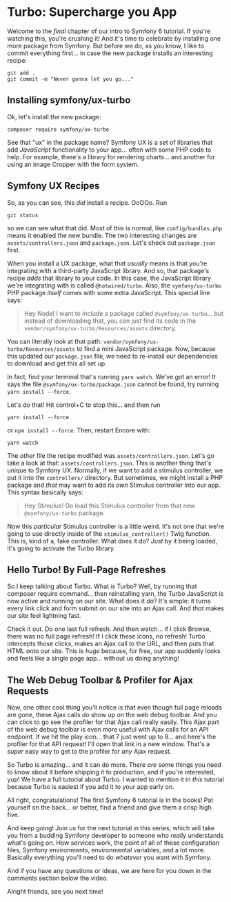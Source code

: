 # Turbo: Supercharge you App

Welcome to the *final* chapter of our intro to Symfony 6 tutorial. If you're watching
this, you're crushing it! And it's time to celebrate by installing one more package
from Symfony. But before we do, as you know, I like to commit everything first...
in case the new package installs an interesting recipe:

```terminal-silent
git add .
git commit -m "Never gonna let you go..."
```

## Installing symfony/ux-turbo

Ok, let's install the new package:

```terminal
composer require symfony/ux-turbo
```

See that "ux" in the package name? Symfony UX is a set of libraries that add
*JavaScript* functionality to your app... often with some PHP code to help. For
example, there's a library for rendering charts... and another for using an image
Cropper with the form system.

## Symfony UX Recipes

So, as you can see, this *did* install a recipe. OoOOo. Run

```terminal
git status
```

so we can see what that did. Most of this is normal, like `config/bundles.php`
means it enabled the new bundle. The two interesting changes are
`assets/controllers.json` and `package.json`. Let's check out `package.json` first.

When you install a UX package, what that *usually* means is that you're integrating
with a third-party JavaScript library. And so, that package's recipe *adds* that
library to your code. In this case, the JavaScript library we're integrating with
is called `@hotwired/turbo`. Also, the `symfony/ux-turbo` PHP package *itself* comes
with some extra JavaScript. This special line says:

> Hey Node! I want to include a package called `@symfony/ux-turbo`... but instead
> of downloading that, you can just find its code in the
> `vendor/symfony/ux-turbo/Resources/assets` directory.

You can literally look at that path: `vendor/symfony/ux-turbo/Resources/assets`
to find a mini JavaScript package. Now, because this updated our `package.json`
file, we need to re-install our dependencies to download and get this all set
up.

In fact, find your terminal that's running `yarn watch`. We've got an error!
It says the file `@symfony/ux-turbo/package.json` cannot be found, try running
`yarn install --force`.

Let's do that! Hit control+C to stop this... and then run

```terminal
yarn install --force
```

or `npm install --force`. Then, restart Encore with:

```terminal
yarn watch
```

The *other* file the recipe modified was `assets/controllers.json`. Let's go take a
look at that: `assets/controllers.json`. This is another thing that's unique to
Symfony UX. Normally, if we want to add a stimulus controller, we put it into the
`controllers/` directory. But sometimes, we might install a PHP package and *that*
may want to add its *own* Stimulus controller into our app. This syntax basically
says:

> Hey Stimulus! Go load this Stimulus controller from that new
> `@symfony/ux-turbo` package.

Now this *particular* Stimulus controller is a little weird. It's not one that
we're going to use directly inside of the `stimulus_controller()` Twig function.
This is, kind of a, fake controller. What does it do? *Just* by it being loaded,
it's going to activate the Turbo library.

## Hello Turbo! By Full-Page Refreshes

So I keep talking about Turbo. What *is* Turbo? Well, by running that composer
require command... then reinstalling yarn, the Turbo JavaScript *is* now active and
running on our site. What does it *do*? It's simple: it turns every link click
and form submit on our site into an Ajax call. And *that* makes our site feel
lightning fast.

Check it out. Do one last full refresh. And then watch... if I click Browse, there
was no full page refresh! If I click these icons, no refresh! Turbo intercepts
those clicks, makes an Ajax call to the URL, and then puts that HTML onto our site.
This is *huge* because, for free, our app suddenly looks and feels like a single
page app... without us doing anything!

## The Web Debug Toolbar & Profiler for Ajax Requests

Now, one other cool thing you'll notice is that even though full page reloads
are gone, these Ajax calls *do* show up on the web debug toolbar. And you can click
to go see the profiler for that Ajax call really easily. This Ajax part of the web
debug toolbar is even more useful with Ajax calls for an API endpoint. If we hit
the play icon... that 7 just went up to 8... and here's the profiler for that API
request! I'll open that link in a new window. That's a *super* easy way to get
to the profiler for *any* Ajax request.

So Turbo is amazing... and it can do more. There *are* some things you need
to know about it before shipping it to production, and if you're interested, yup!
We have a full tutorial about Turbo. I wanted to mention it in *this* tutorial
because Turbo is easiest if you add it to your app early on.

All right, congratulations! The first Symfony 6 tutorial is in the books! Pat yourself
on the back... or better, find a friend and give them a crisp high five.

And keep going! Join us for the next tutorial in this series, which will take you
from a budding Symfony developer to someone who *really* understands what's going
on. How services work, the point of all of these configuration files, Symfony
environments, environmental variables, and a lot more. Basically everything you'll
need to do *whatever* you want with Symfony.

And if you have any questions or ideas, we are here for you down in the comments
section below the video.

Alright friends, see you next time!
